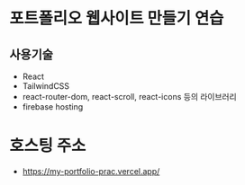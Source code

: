 # 포트폴리오 웹사이트 만들기 연습

## 사용기술
 - React
 - TailwindCSS
 - react-router-dom, react-scroll, react-icons 등의 라이브러리
 - firebase hosting


# 호스팅 주소
 - https://my-portfolio-prac.vercel.app/
